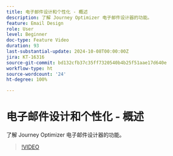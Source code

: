 ```yaml
---
title: 电子邮件设计和个性化 - 概述
description: 了解 Journey Optimizer 电子邮件设计器的功能。
feature: Email Design
role: User
level: Beginner
doc-type: Feature Video
duration: 93
last-substantial-update: 2024-10-08T00:00:00Z
jira: KT-16316
source-git-commit: bd132cfb37c35ff7320540b4b25f51aae17d640e
workflow-type: ht
source-wordcount: '24'
ht-degree: 100%

---
```



# 电子邮件设计和个性化 - 概述

了解 Journey Optimizer 电子邮件设计器的功能。

>[!VIDEO](https://video.tv.adobe.com/v/3432676/?learn=on)
